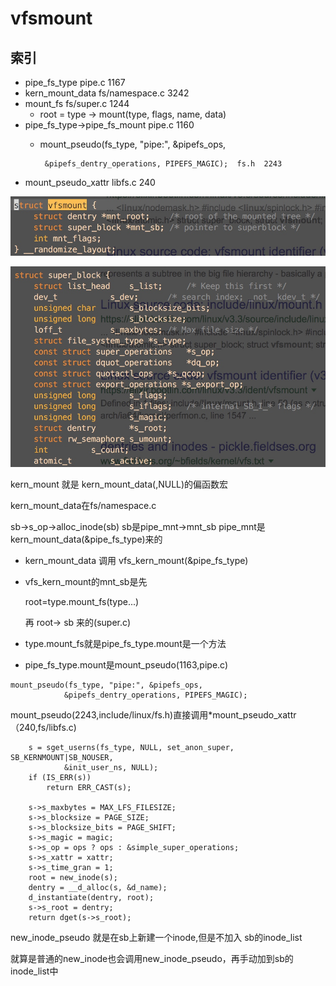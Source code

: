 # vfsmount

## 索引

* pipe\_fs\_type  pipe.c  1167
* kern\_mount\_data  fs/namespace.c  3242
* mount\_fs  fs/super.c  1244
  * root = type -&gt; mount\(type, flags, name, data\)
* pipe\_fs\_type-&gt;pipe\_fs\_mount  pipe.c  1160
  * mount\_pseudo\(fs\_type, "pipe:", &pipefs\_ops,

    ```text
     &pipefs_dentry_operations, PIPEFS_MAGIC);  fs.h  2243
    ```
* mount\_pseudo\_xattr  libfs.c  240

![](../../.gitbook/assets/15415503995998.jpg)

![](../../.gitbook/assets/15415514240740.jpg)

kern\_mount 就是 kern\_mount\_data\(,NULL\)的偏函数宏

kern\_mount\_data在fs/namespace.c

sb-&gt;s\_op-&gt;alloc\_inode\(sb\) sb是pipe\_mnt-&gt;mnt\_sb pipe\_mnt是kern\_mount\_data\(&pipe\_fs\_type\)来的

* kern\_mount\_data 调用 vfs\_kern\_mount\(&pipe\_fs\_type\)
* vfs\_kern\_mount的mnt\_sb是先

    root=type.mount\_fs\(type...\) 

    再 root-&gt; sb 来的\(super.c\)

* type.mount\_fs就是pipe\_fs\_type.mount是一个方法
* pipe\_fs\_type.mount是mount\_pseudo\(1163,pipe.c\)

```text
mount_pseudo(fs_type, "pipe:", &pipefs_ops,
            &pipefs_dentry_operations, PIPEFS_MAGIC);
```

mount\_pseudo\(2243,include/linux/fs.h\)直接调用\*mount\_pseudo\_xattr（240,fs/libfs.c\)

```text
    s = sget_userns(fs_type, NULL, set_anon_super, SB_KERNMOUNT|SB_NOUSER,
            &init_user_ns, NULL);
    if (IS_ERR(s))
        return ERR_CAST(s);

    s->s_maxbytes = MAX_LFS_FILESIZE;
    s->s_blocksize = PAGE_SIZE;
    s->s_blocksize_bits = PAGE_SHIFT;
    s->s_magic = magic;
    s->s_op = ops ? ops : &simple_super_operations;
    s->s_xattr = xattr;
    s->s_time_gran = 1;
    root = new_inode(s);
    dentry = __d_alloc(s, &d_name);
    d_instantiate(dentry, root);
    s->s_root = dentry;
    return dget(s->s_root);
```

new\_inode\_pseudo 就是在sb上新建一个inode,但是不加入 sb的inode\_list

就算是普通的new\_inode也会调用new\_inode\_pseudo，再手动加到sb的inode\_list中

